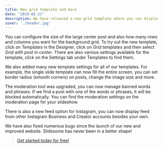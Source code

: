 ```yaml
---
title: New grid template and more
date: "2019-02-21"
description: We have released a new grid template where you can display one large post in the center on top of grid in the background and more!
cover: './header.jpg'
---
```


You can configure the size of the large center post and also how many rows and columns you want for the background grid. To try out the new template, click on *Templates* in the Designer, click on *Grid templates* and then select *Grid with post in center*. There are also various settings available for the template, click on the Settings tab under Templates to find them.

We also added many new template settings for all of our templates. For example, the single slide template can now fill the entire screen, you can set border radius (smooth corners) on posts, change the image size and more.

The moderation tool was upgraded, you can now manage banned words and phrases. If we find a post with one of the words or phrases, it will be blocked automatically. You can find the moderation settings on the moderation page for your slideshow.

There is also a new feed option for Instagram, you can now display feed from other Instagram Business and Creator accounts besides your own. 

We have also fixed numerous bugs since the launch of our new and improved website. Slidesome has never been in a better shape!

> [Get started today for free!](https://slidesome.com)
